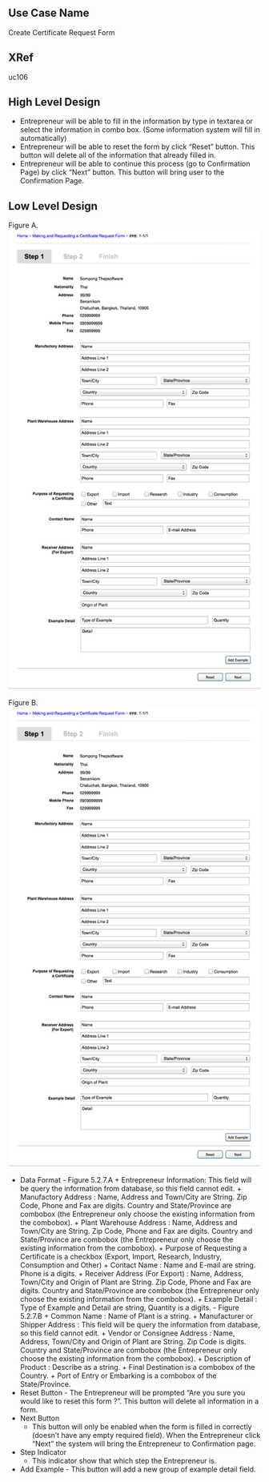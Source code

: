 Use Case Name
-------------
Create Certificate Request Form

XRef
----
uc106

High Level Design
-----------------
* Entrepreneur will be able to fill in the information by type in textarea or select the information in combo box. (Some information system will fill in automatically)
* Entrepreneur will be able to reset the form by click “Reset” button. This button will delete all of the information that already filled in.
* Entrepreneur will be able to continue this process (go to Confirmation Page) by click “Next” button. This button will bring user to the Confirmation Page.

Low Level Design
----------------

Figure A.
![Screenshot](images/ds110a-CreateCertificateRequestForm.png)

Figure B.
![Screenshot](images/ds110a-CreateCertificateRequestForm.png)

* Data Format
      - Figure 5.2.7.A
            + Entrepreneur Information: This field will be query the information from database, so this field cannot edit.
            + Manufactory Address : Name, Address and Town/City are String. Zip Code, Phone and Fax are digits. Country and State/Province are combobox (the Entrepreneur only choose the existing information from the combobox).
            + Plant Warehouse Address : Name, Address and Town/City are String. Zip Code, Phone and Fax are digits. Country and State/Province are combobox (the Entrepreneur only choose the existing information from the combobox).
            + Purpose of Requesting a Certificate is a checkbox (Export, Import, Research, Industry, Consumption and Other)
            + Contact Name : Name and E-mail are string. Phone is a digits.
            + Receiver Address (For Export) : Name, Address, Town/City and Origin of Plant are String. Zip Code, Phone and Fax are digits. Country and State/Province are combobox (the Entrepreneur only choose the existing information from the combobox).
            + Example Detail : Type of Example and Detail are string, Quantity is a digits.
      - Figure 5.2.7.B
            + Common Name : Name of Plant is a string.
            + Manufacturer or Shipper Address : This field will be query the information from database, so this field cannot edit.
            + Vendor or Consignee Address : Name, Address, Town/City and Origin of Plant are String. Zip Code is digits. Country and State/Province are combobox (the Entrepreneur only choose the existing information from the combobox).
            + Description of Product : Describe as a string.
            + Final Destination is a combobox of the Country.
            + Port of Entry or Embarking is a combobox of the State/Province.
* Reset Button
      - The Entrepreneur will be prompted “Are you sure you would like to reset this form ?”. This button will delete all information in a form.
*  Next Button
      - This button will only be enabled when the form is filled in correctly (doesn’t have any empty required field). When the Entrepreneur click “Next” the system will bring the Entrepreneur to Confirmation page.
*  Step Indicator
      - This indicator show that which step the Entrepreneur is.
* Add Example
      - This button will add a new group of example detail field.
